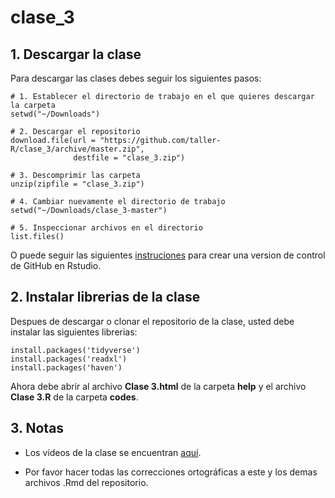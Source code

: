# clase_3


## 1. Descargar la clase

Para descargar las clases debes seguir los siguientes pasos:

```{r}
# 1. Establecer el directorio de trabajo en el que quieres descargar la carpeta
setwd("~/Downloads")

# 2. Descargar el repositorio
download.file(url = "https://github.com/taller-R/clase_3/archive/master.zip", 
              destfile = "clase_3.zip")

# 3. Descomprimir las carpeta
unzip(zipfile = "clase_3.zip")

# 4. Cambiar nuevamente el directorio de trabajo
setwd("~/Downloads/clase_3-master")

# 5. Inspeccionar archivos en el directorio 
list.files()
```
O puede seguir las siguientes [instruciones](https://eduard-martinez.github.io/blog/github/clonar_github.html) para crear una version de control de GitHub en Rstudio.  



## 2. Instalar librerias de la clase

Despues de descargar o clonar el repositorio de la clase, usted debe instalar las siguientes librerias:

```{r}
install.packages('tidyverse')
install.packages('readxl') 
install.packages('haven')
```

Ahora debe abrir al archivo **Clase 3.html** de la carpeta **help** y el archivo **Clase 3.R** de la carpeta **codes**.

## 3. Notas
* Los vídeos de la clase se encuentran [aquí](https://www.dropbox.com/sh/49dw2absf405pty/AAD5aPP82qmwjUuy_zzOOADra?dl=0). 

* Por favor hacer todas las correcciones ortográficas a este y los demas archivos .Rmd del repositorio.